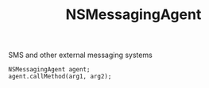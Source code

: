 ﻿---
uid: crmscript_ref_NSMessagingAgent
title: NSMessagingAgent
intellisense: Void.NSMessagingAgent
keywords: NSMessagingAgent
so.topic: reference
---

SMS and other external messaging systems

```crmscript
NSMessagingAgent agent;
agent.callMethod(arg1, arg2);
```
